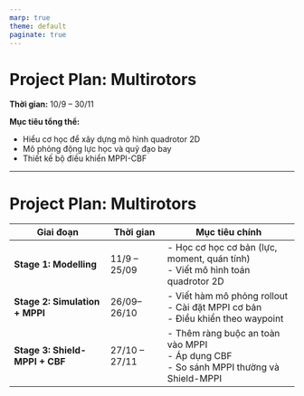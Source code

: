 ```yaml
---
marp: true
theme: default
paginate: true
---
```


# Project Plan: Multirotors

**Thời gian:** 10/9 – 30/11 

**Mục tiêu tổng thể:**  
- Hiểu cơ học để xây dựng mô hình quadrotor 2D  
- Mô phỏng động lực học và quỹ đạo bay  
- Thiết kế bộ điều khiển MPPI-CBF  

---
# Project Plan: Multirotors 

| Giai đoạn | Thời gian       | Mục tiêu chính |
|-----------|-----------------|----------------|
| **Stage 1: Modelling** | 11/9 – 25/09 | - Học cơ học cơ bản (lực, moment, quán tính)<br>- Viết mô hình toán quadrotor 2D<br> |
| **Stage 2: Simulation + MPPI** | 26/09– 26/10 | - Viết hàm mô phỏng rollout<br>- Cài đặt MPPI cơ bản<br>- Điều khiển theo waypoint |
| **Stage 3: Shield-MPPI + CBF** | 27/10 – 27/11 | - Thêm ràng buộc an toàn vào MPPI<br>- Áp dụng CBF<br>- So sánh MPPI thường và Shield-MPPI |
